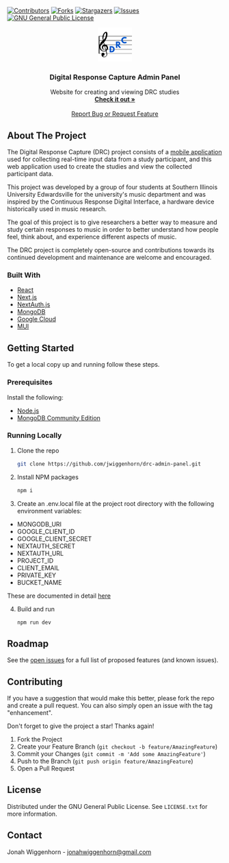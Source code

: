 [![Contributors][contributors-shield]][contributors-url] [![Forks][forks-shield]][forks-url] [![Stargazers][stars-shield]][stars-url] [![Issues][issues-shield]][issues-url] [![GNU General Public License][license-shield]][license-url]

<div align="center">
  <a href="https://github.com/jwiggenhorn/drc-admin-panel">
    <img src="public/logo.png" alt="Logo" width="80" height="80">
  </a>
<h3 align="center">Digital Response Capture Admin Panel</h3>
  <p align="center">
    Website for creating and viewing DRC studies
    <br />
    <a href="https://drc-admin-panel.vercel.app/"><strong>Check it out »</strong></a>
    <br />
    <br />
    <a href="https://github.com/jwiggenhorn/drc-admin-panel/issues">Report Bug or Request Feature</a>
  </p>
</div>

## About The Project

The Digital Response Capture (DRC) project consists of a [mobile application](https://github.com/jwiggenhorn/drc-app) used for collecting real-time input data from a study participant, and this web application used to create the studies and view the collected participant data.

This project was developed by a group of four students at Southern Illinois University Edwardsville for the university's music department and was inspired by the Continuous Response Digital Interface, a hardware device historically used in music research.

The goal of this project is to give researchers a better way to measure and study certain responses to music in order to better understand how people feel, think about, and experience different aspects of music.

The DRC project is completely open-source and contributions towards its continued development and maintenance are welcome and encouraged.

### Built With

- [React](https://reactjs.org/)
- [Next.js](https://nextjs.org/)
- [NextAuth.js](https://next-auth.js.org/)
- [MongoDB](https://www.mongodb.com/)
- [Google Cloud](https://cloud.google.com/)
- [MUI](https://mui.com/)

## Getting Started

To get a local copy up and running follow these steps.

### Prerequisites

Install the following:

- [Node.js](https://nodejs.org/)
- [MongoDB Community Edition](https://www.mongodb.com/docs/manual/administration/install-community/)

### Running Locally

1. Clone the repo

   ```sh
   git clone https://github.com/jwiggenhorn/drc-admin-panel.git
   ```
2. Install NPM packages

   ```sh
   npm i
   ```
3. Create an .env.local file at the project root directory with the following environment variables:

- MONGODB_URI
- GOOGLE_CLIENT_ID
- GOOGLE_CLIENT_SECRET
- NEXTAUTH_SECRET
- NEXTAUTH_URL
- PROJECT_ID
- CLIENT_EMAIL
- PRIVATE_KEY
- BUCKET_NAME

These are documented in detail [here](https://github.com/jwiggenhorn/drc-admin-panel/wiki/Environment-Variables)

4. Build and run

   ```sh
   npm run dev
   ```

## Roadmap

See the [open issues](https://github.com/jwiggenhorn/drc-admin-panel/issues) for a full list of proposed features (and known issues).

## Contributing

If you have a suggestion that would make this better, please fork the repo and create a pull request. You can also simply open an issue with the tag "enhancement".

Don't forget to give the project a star! Thanks again!

1. Fork the Project
2. Create your Feature Branch (`git checkout -b feature/AmazingFeature`)
3. Commit your Changes (`git commit -m 'Add some AmazingFeature'`)
4. Push to the Branch (`git push origin feature/AmazingFeature`)
5. Open a Pull Request

## License

Distributed under the GNU General Public License. See `LICENSE.txt` for more information.

## Contact

Jonah Wiggenhorn - jonahwiggenhorn@gmail.com

<!-- MARKDOWN LINKS & IMAGES -->
<!-- https://www.markdownguide.org/basic-syntax/#reference-style-links -->

[contributors-shield]: https://img.shields.io/github/contributors/jwiggenhorn/drc-admin-panel.svg?style=for-the-badge
[contributors-url]: https://github.com/jwiggenhorn/drc-admin-panel/graphs/contributors
[forks-shield]: https://img.shields.io/github/forks/jwiggenhorn/drc-admin-panel.svg?style=for-the-badge
[forks-url]: https://github.com/jwiggenhorn/drc-admin-panel/network/members
[stars-shield]: https://img.shields.io/github/stars/jwiggenhorn/drc-admin-panel.svg?style=for-the-badge
[stars-url]: https://github.com/jwiggenhorn/drc-admin-panel/stargazers
[issues-shield]: https://img.shields.io/github/issues/jwiggenhorn/drc-admin-panel.svg?style=for-the-badge
[issues-url]: https://github.com/jwiggenhorn/drc-admin-panel/issues
[license-shield]: https://img.shields.io/github/license/jwiggenhorn/drc-admin-panel.svg?style=for-the-badge
[license-url]: https://github.com/jwiggenhorn/drc-admin-panel/blob/master/LICENSE.txt
